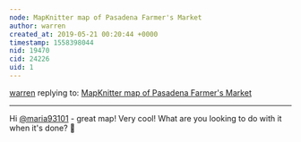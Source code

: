 ```yaml
---
node: MapKnitter map of Pasadena Farmer's Market
author: warren
created_at: 2019-05-21 00:20:44 +0000
timestamp: 1558398044
nid: 19470
cid: 24226
uid: 1
---
```




[warren](../profile/warren) replying to: [MapKnitter map of Pasadena Farmer's Market](../notes/maria93101/05-20-2019/mapknitter-map-of-pasadena-farmer-s-market)

----
 Hi [@maria93101](/profile/maria93101) - great map! Very cool! What are you looking to do with it when it's done? 🎉 